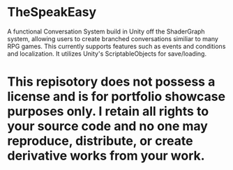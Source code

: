 # TheSpeakEasy
A functional Conversation System build in Unity off the ShaderGraph system, allowing users to create branched conversations similiar to many RPG games. This currently supports features such as events and conditions and localization. It utilizes Unity's ScriptableObjects for save/loading.
# This repisotory does not possess a license and is for portfolio showcase purposes only. I retain all rights to your source code and no one may reproduce, distribute, or create derivative works from your work.
